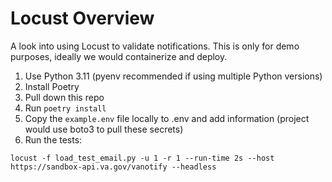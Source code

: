 # Locust Overview
A look into using Locust to validate notifications. This is only for demo purposes, ideally we would containerize and deploy.

1. Use Python 3.11 (pyenv recommended if using multiple Python versions)
2. Install Poetry
3. Pull down this repo
4. Run `poetry install`
5. Copy the `example.env` file locally to .env and add information (project would use boto3 to pull these secrets)
6. Run the tests:
```
locust -f load_test_email.py -u 1 -r 1 --run-time 2s --host https://sandbox-api.va.gov/vanotify --headless
```